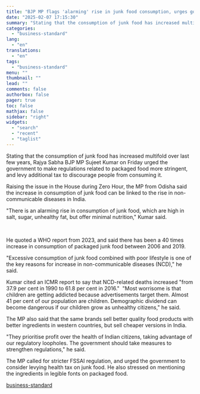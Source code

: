 ```yaml
---
title: "BJP MP flags 'alarming' rise in junk food consumption, urges govt action"
date: "2025-02-07 17:15:30"
summary: "Stating that the consumption of junk food has increased multifold over last few years, Rajya Sabha BJP MP Sujeet Kumar on Friday urged the government to make regulations related to packaged food more stringent, and levy additional tax to discourage people from consuming it. Raising the issue in the House..."
categories:
  - "business-standard"
lang:
  - "en"
translations:
  - "en"
tags:
  - "business-standard"
menu: ""
thumbnail: ""
lead: ""
comments: false
authorbox: false
pager: true
toc: false
mathjax: false
sidebar: "right"
widgets:
  - "search"
  - "recent"
  - "taglist"
---
```


Stating that the consumption of junk food has increased multifold over last few years, Rajya Sabha BJP MP Sujeet Kumar on Friday urged the government to make regulations related to packaged food more stringent, and levy additional tax to discourage people from consuming it.

Raising the issue in the House during Zero Hour, the MP from Odisha said the increase in consumption of junk food can be linked to the rise in non-communicable diseases in India.

"There is an alarming rise in consumption of junk food, which are high in salt, sugar, unhealthy fat, but offer minimal nutrition," Kumar said.

 

He quoted a WHO report from 2023, and said there has been a 40 times increase in consumption of packaged junk food between 2006 and 2019.

"Excessive consumption of junk food combined with poor lifestyle is one of the key reasons for increase in non-communicable diseases (NCD)," he said.

Kumar cited an ICMR report to say that NCD-related deaths increased "from 37.9 per cent in 1990 to 61.8 per cent in 2016." 
"Most worrisome is that children are getting addicted because advertisements target them. Almost 41 per cent of our population are children. Demographic dividend can become dangerous if our children grow as unhealthy citizens," he said.

The MP also said that the same brands sell better quality food products with better ingredients in western countries, but sell cheaper versions in India.

"They prioritise profit over the health of Indian citizens, taking advantage of our regulatory loopholes. The government should take measures to strengthen regulations," he said.

The MP called for stricter FSSAI regulation, and urged the government to consider levying health tax on junk food. He also stressed on mentioning the ingredients in legible fonts on packaged food.

[business-standard](https://www.business-standard.com/india-news/bjp-mp-flags-alarming-rise-in-junk-food-consumption-urges-govt-action-125020700825_1.html)
